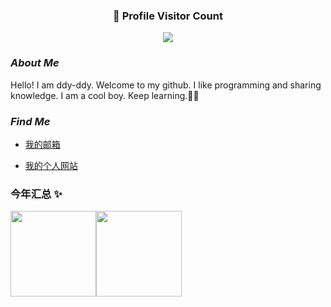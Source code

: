

<div align=center>
  <h3><b>📍 Profile Visitor Count</b></h3>
</div>

<p align="center" >   
  <img src="https://profile-counter.glitch.me/ddy-ddy/count.svg" />  
</p>

### *About Me*

Hello! I am ddy-ddy. Welcome to my github. I like programming and sharing knowledge.
I am a cool boy. Keep learning.✌🏻


### *Find Me*

- <a href="mailto: 1179730251@qq.com">我的邮箱</a> 

* [我的个人网站](https://www.ddy-ddy.com)


### 今年汇总 ✨

<img align="" height="137px" src="https://github-readme-stats.vercel.app/api?username=ddy-ddy&hide_title=true&hide_border=true&show_icons=true&include_all_commits=true&line_height=21&bg_color=0,EC6C6C,FFD479,FFFC79,73FA79&theme=graywhite&locale=cn" /><img align="" height="137px" src="https://github-readme-stats.vercel.app/api/top-langs/?username=ddy-ddy&hide_title=true&hide_border=true&layout=compact&bg_color=0,73FA79,73FDFF,D783FF&theme=graywhite&locale=cn" />
